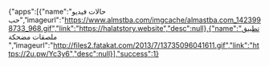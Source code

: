 {"apps":[{"name":"حالات فيديو حب","imageurl":"https://www.almstba.com/imgcache/almastba.com_1423998733_968.gif","link":"https://halatstory.website","desc":null},{"name":"تطبيق ملصقات مضحكة ","imageurl":"http://files2.fatakat.com/2013/7/13735096041611.gif","link":"https://2u.pw/Yc3y6","desc":null}],"success":1}
